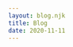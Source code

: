 ```yaml
---
layout: blog.njk
title: Blog
date: 2020-11-11
---
```


<!-- ## Not much here yet :) -->

<!-- {% if false %}
{% for post in collections.posts %}
{{ post.data.title }}
{% endfor %}
{% endif %} -->
